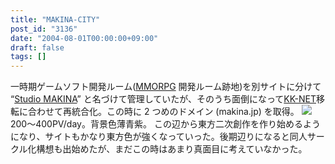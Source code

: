 ```yaml
---
title: "MAKINA-CITY"
post_id: "3136"
date: "2004-08-01T00:00:00+09:00"
draft: false
tags: []
---
```



一時期ゲームソフト開発ルーム([MMORPG](/tag/evil-kingdom) 開発ルーム跡地)を別サイトに分けて “[Studio MAKINA](/studio-makina)” と名づけて管理していたが、そのうち面倒になって[KK-NET](http://www.kk-net.ne.jp/)移転に合わせて再統合化。この時に 2 つめのドメイン (makina.jp) を取得。  ![](https://danmaq.com/wp-content/uploads/2013/11/makina_logo.png) 200～400PV/day。背景色薄青紫。 この辺から東方二次創作を作り始めるようになり、サイトもかなり東方色が強くなっていった。後期辺りになると同人サークル化構想も出始めたが、まだこの時はあまり真面目に考えていなかった。
